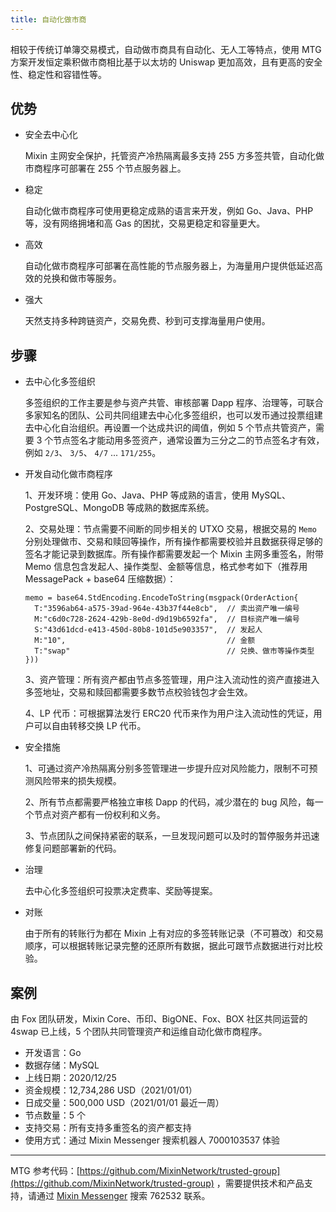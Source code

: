 ```yaml
---
title: 自动化做市商
---
```


相较于传统订单簿交易模式，自动做市商具有自动化、无人工等特点，使用 MTG 方案开发恒定乘积做市商相比基于以太坊的 Uniswap 更加高效，且有更高的安全性、稳定性和容错性等。

## 优势

- 安全去中心化

  Mixin 主网安全保护，托管资产冷热隔离最多支持 255 方多签共管，自动化做市商程序可部署在 255 个节点服务器上。

- 稳定

  自动化做市商程序可使用更稳定成熟的语言来开发，例如 Go、Java、PHP 等，没有网络拥堵和高 Gas 的困扰，交易更稳定和容量更大。

- 高效

  自动化做市商程序可部署在高性能的节点服务器上，为海量用户提供低延迟高效的兑换和做市等服务。

- 强大

  天然支持多种跨链资产，交易免费、秒到可支撑海量用户使用。

## 步骤

- 去中心化多签组织

  多签组织的工作主要是参与资产共管、审核部署 Dapp 程序、治理等，可联合多家知名的团队、公司共同组建去中心化多签组织，也可以发币通过投票组建去中心化自治组织。再设置一个达成共识的阈值，例如 5 个节点共管资产，需要 3 个节点签名才能动用多签资产，通常设置为三分之二的节点签名才有效，例如 `2/3`、 `3/5`、 `4/7` ... `171/255`。

- 开发自动化做市商程序

  1、开发环境：使用 Go、Java、PHP 等成熟的语言，使用 MySQL、PostgreSQL、MongoDB 等成熟的数据库系统。

  2、交易处理：节点需要不间断的同步相关的 UTXO 交易，根据交易的 `Memo` 分别处理做市、交易和赎回等操作，所有操作都需要校验并且数据获得足够的签名才能记录到数据库。所有操作都需要发起一个 Mixin 主网多重签名，附带 Memo 信息包含发起人、操作类型、金额等信息，格式参考如下（推荐用 MessagePack + base64 压缩数据）：

  ```golang
  memo = base64.StdEncoding.EncodeToString(msgpack(OrderAction{
    T:"3596ab64-a575-39ad-964e-43b37f44e8cb",  // 卖出资产唯一编号
    M:"c6d0c728-2624-429b-8e0d-d9d19b6592fa",  // 目标资产唯一编号
    S:"43d61dcd-e413-450d-80b8-101d5e903357",  // 发起人
    M:"10",                                    // 金额
    T:"swap"                                   // 兑换、做市等操作类型
  }))
  ```

  3、资产管理：所有资产都由节点多签管理，用户注入流动性的资产直接进入多签地址，交易和赎回都需要多数节点校验钱包才会生效。

  4、LP 代币：可根据算法发行 ERC20 代币来作为用户注入流动性的凭证，用户可以自由转移交换 LP 代币。

- 安全措施

  1、可通过资产冷热隔离分别多签管理进一步提升应对风险能力，限制不可预测风险带来的损失规模。

  2、所有节点都需要严格独立审核 Dapp 的代码，减少潜在的 bug 风险，每一个节点对资产都有一份权利和义务。

  3、节点团队之间保持紧密的联系，一旦发现问题可以及时的暂停服务并迅速修复问题部署新的代码。

- 治理

  去中心化多签组织可投票决定费率、奖励等提案。

- 对账

  由于所有的转账行为都在 Mixin 上有对应的多签转账记录（不可篡改）和交易顺序，可以根据转账记录完整的还原所有数据，据此可跟节点数据进行对比校验。

## 案例

由 Fox 团队研发，Mixin Core、币印、BigONE、Fox、BOX 社区共同运营的 4swap 已上线，5 个团队共同管理资产和运维自动化做市商程序。

- 开发语言：Go
- 数据存储：MySQL
- 上线日期：2020/12/25
- 资金规模：12,734,286 USD（2021/01/01）
- 日成交量：500,000 USD（2021/01/01 最近一周）
- 节点数量：5 个
- 支持交易：所有支持多重签名的资产都支持
- 使用方式：通过 Mixin Messenger 搜索机器人 7000103537 体验

---

MTG 参考代码：[https://github.com/MixinNetwork/trusted-group](https://github.com/MixinNetwork/trusted-group) ，需要提供技术和产品支持，请通过 [Mixin Messenger](https://w3c.group/c/1609251387450619) 搜索 762532 联系。
